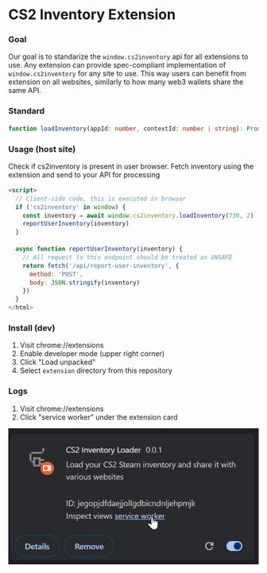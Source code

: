 # CS2 Inventory Extension

### Goal
Our goal is to standarize the `window.cs2inventory` api for all extensions to use. Any extension can provide spec-compliant implementation of `window.cs2inventory` for any site to use. This way users can benefit from extension on all websites, similarly to how many web3 wallets share the same API.

### Standard
```ts
function loadInventory(appId: number, contextId: number | string): Promise<SteamInventory>
```

### Usage (host site)
Check if cs2inventory is present in user browser. Fetch inventory using the extension and send to your API for processing

```html
<script>
  // Client-side code, this is executed in browser
  if ('cs2inventory' in window) {
    const inventory = await window.cs2inventory.loadInventory(730, 2)
    reportUserInventory(inventory)
  }

  async function reportUserInventory(inventory) {
    // All request to this endpoint should be treated as UNSAFE
    return fetch('/api/report-user-inventory', {
      method: 'POST',
      body: JSON.stringify(inventory)
    })
  }
</html>
```

### Install (dev)
1. Visit chrome://extensions
2. Enable developer mode (upper right corner)
3. Click "Load unpacked"
4. Select `extension` directory from this repository

### Logs
1. Visit chrome://extensions
2. Click "service worker" under the extension card

![Open Service Worker](.github/image.png)
